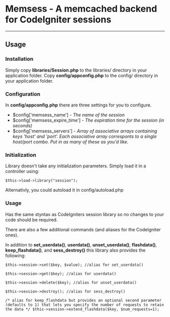 # Memsess - A memcached backend for CodeIgniter sessions

***

## Usage

### Installation

Simply copy **libraries/Session.php** to the libraries/ directory in your application folder.
Copy **config/appconfig.php** to the config/ directory in your application folder.

### Configuration

In **config/appconfig.php** there are three settings for you to configure.

* $config['memsess_name'] - *The name of the session*
* $config['memsess_expire_time'] - *The expiration time for the session (in seconds)*
* $config['memsess_servers'] - *Array of associative arrays containing keys 'host' and 'port'.  Each associative array corresponts to a single host/port combo.  Put in as many of these as you'd like.*

### Initialization

Library doesn't take any initialization parameters.  Simply load it in a controller using:

`$this->load->library("session");`

Alternativly, you could autoload it in config/autoload.php

### Usage

Has the same styntax as CodeIgniters session library so no changes to your code should be required.

There are also a few additional commands (and aliases for the CodeIgniter ones).

In addition to **set_userdata()**, **userdata()**, **unset_userdata()**, **flashdata()**, **keep_flashdata()**, and **sess_destroy()**
this library also provides the following:

`$this->session->set($key, $value); //alias for set_userdata()`

`$this->session->get($key); //alias for userdata()`

`$this->session->delete($key); //alias for unset_userdata()`

`$this->session->destroy(); //alias for sess_destroy()`

`
/*
alias for keep_flashdata but provides an optional second parameter (defaults to 1) that lets you specify the number of requests to retain the data
*/
$this->session->extend_flashdata($key, $num_requests=1);
`
